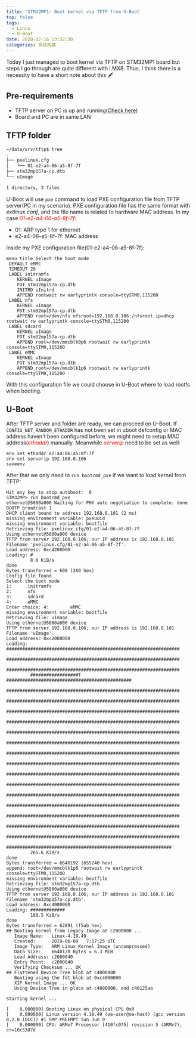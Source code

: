 ```yaml
---
title: 'STM32MP1: Boot kernel via TFTP from U-Boot'
top: false
tags:
  - Linux
  - U-Boot
date: 2020-02-16 13:52:30
categories: 系统构建
---
```

Today I just managed to boot kernel via TFTP on STM32MP1 board but steps I go through are quite different with i.MX8. Thus, I think there is a necessity to have a short note about this 🖋
<!--more-->

## Pre-requirements
- TFTP server on PC is up and running([Check here](https://lzqblog.top/2019/05/26/i-MX-setup-TFTP-and-NFS/))
- Board and PC are in same LAN

## TFTP folder
```bash
~/data/srv/tftp$ tree
.
├── pxelinux.cfg
│   └── 01-e2-a4-06-a5-8f-7f
├── stm32mp157a-cp.dtb
└── uImage

1 directory, 3 files

```
U-Boot will use `pxe` command to load PXE configuration file from TFTP server(PC in my scenario). PXE configuration file has the same format with *extlinux.conf*, and the file name is related to hardware MAC address. In my case <span style="color:red">*01-e2-a4-06-a5-8f-7f*</span>:
- 01: ARP type 1 for ethernet
- e2-a4-06-a5-8f-7f: MAC address

Inside my PXE configuration file(01-e2-a4-06-a5-8f-7f):
```
menu title Select the boot mode
 DEFAULT eMMC
 TIMEOUT 20
 LABEL initramfs
 	KERNEL uImage
 	FDT stm32mp157a-cp.dtb
 	INITRD uInitrd
 	APPEND rootwait rw earlyprintk console=ttySTM0,115200
 LABEL nfs
 	KERNEL uImage
 	FDT stm32mp157a-cp.dtb
 	APPEND root=/dev/nfs nfsroot=192.168.0.106:/nfsroot ip=dhcp rootwait rw earlyprintk console=ttySTM0,115200
 LABEL sdcard
 	KERNEL uImage
 	FDT stm32mp157a-cp.dtb
 	APPEND root=/dev/mmcblk0p6 rootwait rw earlyprintk console=ttySTM0,115200
 LABEL eMMC
 	KERNEL uImage
 	FDT stm32mp157a-cp.dtb
 	APPEND root=/dev/mmcblk1p6 rootwait rw earlyprintk console=ttySTM0,115200
```
With this configuration file we could choose in U-Boot where to load rootfs when booting.

## U-Boot
After TFTP server and folder are ready, we can proceed on U-Boot. If `CONFIG_NET_RANDOM_ETHADDR` has not been set in uboot defconfig or MAC address haven't been configured before, we might need to setup MAC address(<span style="color:red">*ethaddr*</span>) manually. Meanwhile <span style="color:red">*serverip*</span> need to be set as well:
```
env set ethaddr e2:a4:06:a5:8f:7f
env set serverip 192.168.0.106
saveenv
```
After that we only need to `run bootcmd_pxe` if we want to load kernel from TFTP:

```
Hit any key to stop autoboot:  0 
STM32MP> run bootcmd_pxe
ethernet@5800a000 Waiting for PHY auto negotiation to complete. done
BOOTP broadcast 1
DHCP client bound to address 192.168.0.101 (2 ms)
missing environment variable: pxeuuid
missing environment variable: bootfile
Retrieving file: pxelinux.cfg/01-e2-a4-06-a5-8f-7f
Using ethernet@5800a000 device
TFTP from server 192.168.0.106; our IP address is 192.168.0.101
Filename 'pxelinux.cfg/01-e2-a4-06-a5-8f-7f'.
Load address: 0xc4200000
Loading: #
         8.8 KiB/s
done
Bytes transferred = 608 (260 hex)
Config file found
Select the boot mode
1:      initramfs
2:      nfs
3:      sdcard
4:      eMMC
Enter choice: 4:        eMMC
missing environment variable: bootfile
Retrieving file: uImage
Using ethernet@5800a000 device
TFTP from server 192.168.0.106; our IP address is 192.168.0.101
Filename 'uImage'.
Load address: 0xc2000000
Loading: #################################################################
         #################################################################
         #################################################################
         ##################T ###############################################
         #################################################################
         #################################################################
         #################################################################
         #################################################################
         #################################################################
         #################################################################
         #################################################################
         #################################################################
         #################################################################
         #################################################################
         #################################################################
         #################################################################
         #################################################################
         #################################################################
         #################################################################
         ##############################################################
         265.6 KiB/s
done
Bytes transferred = 6640192 (655240 hex)
append: root=/dev/mmcblk1p6 rootwait rw earlyprintk console=ttySTM0,115200
missing environment variable: bootfile
Retrieving file: stm32mp157a-cp.dtb
Using ethernet@5800a000 device
TFTP from server 192.168.0.106; our IP address is 192.168.0.101
Filename 'stm32mp157a-cp.dtb'.
Load address: 0xc4000000
Loading: #############
         188.5 KiB/s
done
Bytes transferred = 62891 (f5ab hex)
## Booting kernel from Legacy Image at c2000000 ...
   Image Name:   Linux-4.19.49
   Created:      2019-06-09   7:17:25 UTC
   Image Type:   ARM Linux Kernel Image (uncompressed)
   Data Size:    6640128 Bytes = 6.3 MiB
   Load Address: c2000040
   Entry Point:  c2000040
   Verifying Checksum ... OK
## Flattened Device Tree blob at c4000000
   Booting using the fdt blob at 0xc4000000
   XIP Kernel Image ... OK
   Using Device Tree in place at c4000000, end c40125aa

Starting kernel ...

[    0.000000] Booting Linux on physical CPU 0x0
[    0.000000] Linux version 4.19.49 (oe-user@oe-host) (gcc version 8.2.0 (GCC)) #1 SMP PREEMPT Sun Jun 9
[    0.000000] CPU: ARMv7 Processor [410fc075] revision 5 (ARMv7), cr=10c5387d
```
